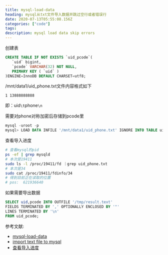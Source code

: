 ```yaml
---
title: mysql-load-data
heading: mysql从txt文件导入数据并跳过空行或者错误行
date: 2020-07-13T05:55:08.156Z
categories: ["code"]
tags: 
description: mysql load data skip errors
---
```


创建表
```sql
CREATE TABLE IF NOT EXISTS `uid_pcode`(
   `uid` bigint,
   `pcode` VARCHAR(32) NOT NULL,
   PRIMARY KEY ( `uid` ) 
)ENGINE=InnoDB DEFAULT CHARSET=utf8; 
```

/mnt/data1/uid_phone.txt文件内容格式如下
```
1 13888888888
```

即：uid`\t`phone`\n`

需要对phone对称加密后存储到pcode里
```sql
mysql -uroot -p
mysql> LOAD DATA INFILE '/mnt/data1/uid_phone.txt' IGNORE INTO TABLE uid_pcode(@c1,@c2) set uid=@c1,pcode=HEX(aes_encrypt(lower(conv(@c2,10,32)),'yourkey'));
```
查看导入进度
```bash
# 查看mysql的pid
ps -ef | grep mysqld
# 本次是19411
sudo ls -l /proc/19411/fd ｜grep uid_phone.txt
# 本次是34
sudo cat /proc/19411/fdinfo/34
# 得到目前正在读取的位置
# pos:	621936640
```

如果需要导出数据
```sql
SELECT uid,pcode INTO OUTFILE '/tmp/result.text'
FIELDS TERMINATED BY ',' OPTIONALLY ENCLOSED BY '"'
LINES TERMINATED BY '\n'
FROM uid_pcode;
```

参考文献:
- [mysql-load-data](https://dev.mysql.com/doc/refman/8.0/en/load-data.html)
- [import text file to mysql](https://stackoverflow.com/questions/13579810/how-to-import-data-from-text-file-to-mysql-database)
- [查看导入进度](https://stackoverflow.com/questions/5748565/how-to-see-progress-of-csv-upload-in-mysql)
